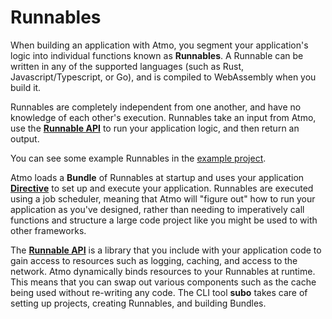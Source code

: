 # Runnables

When building an application with Atmo, you segment your application's 
logic into individual functions known as **Runnables**. A Runnable can 
be written in any of the supported languages (such as Rust, Javascript/Typescript, or Go), and is compiled to WebAssembly when you build it.

Runnables are completely independent from one another, and have no 
knowledge of each other's execution. 
Runnables take an input from Atmo, use the [**Runnable API**]((../runnable-api/introduction)) to run 
your application logic, and then return an output.

You can see some example Runnables in the [example project](https://github.com/suborbital/atmo/tree/main/example-project).

Atmo loads a **Bundle** of Runnables at startup and uses your application 
[**Directive**](./the-directive) to set up and execute your application. 
Runnables are executed using a job scheduler, meaning that Atmo will 
"figure out" how to run your application as you've designed, 
rather than needing to imperatively call functions and structure a 
large code project like you might be used to with other frameworks.

The [**Runnable API**](../runnable-api/introduction) is a library that you include with your application
code to gain access to resources such as logging, caching, and access to 
the network. Atmo dynamically binds resources to your Runnables at 
runtime. This means that you can swap out various components such as the 
cache being used without re-writing any code. The CLI tool **subo** takes 
care of setting up projects, creating Runnables, and building Bundles.

